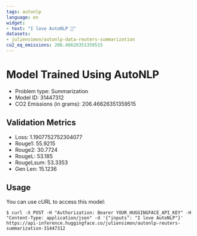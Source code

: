 ```yaml
---
tags: autonlp
language: en
widget:
- text: "I love AutoNLP 🤗"
datasets:
- juliensimon/autonlp-data-reuters-summarization
co2_eq_emissions: 206.46626351359515
---
```


# Model Trained Using AutoNLP

- Problem type: Summarization
- Model ID: 31447312
- CO2 Emissions (in grams): 206.46626351359515

## Validation Metrics

- Loss: 1.1907752752304077
- Rouge1: 55.9215
- Rouge2: 30.7724
- RougeL: 53.185
- RougeLsum: 53.3353
- Gen Len: 15.1236

## Usage

You can use cURL to access this model:

```
$ curl -X POST -H "Authorization: Bearer YOUR_HUGGINGFACE_API_KEY" -H "Content-Type: application/json" -d '{"inputs": "I love AutoNLP"}' https://api-inference.huggingface.co/juliensimon/autonlp-reuters-summarization-31447312
```